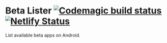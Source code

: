 # Beta Lister [![Codemagic build status](https://api.codemagic.io/apps/5cb0f5e04ea081001635030a/5cb0f5e04ea0810016350309/status_badge.svg)](https://codemagic.io/apps/5cb0f5e04ea081001635030a/5cb0f5e04ea0810016350309/latest_build) [![Netlify Status](https://api.netlify.com/api/v1/badges/9c543833-daf6-4cca-a76b-068fa95cb5ac/deploy-status)](https://app.netlify.com/sites/betalister/deploys)

List available beta apps on Android.
